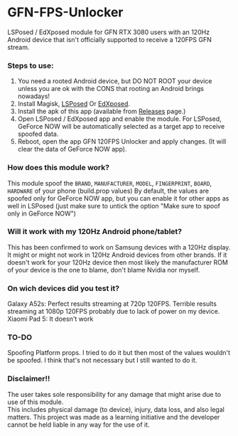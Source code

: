 # GFN-FPS-Unlocker
LSPosed / EdXposed module for GFN RTX 3080 users with an 120Hz Android device that isn't officially supported to receive a 120FPS GFN stream.

### Steps to use:
1. You need a rooted Android device, but DO NOT ROOT your  device unless you are ok with the CONS that rooting an Android brings nowadays!
2. Install Magisk, [LSPosed](https://github.com/LSPosed/LSPosed) Or [EdXposed](https://github.com/ElderDrivers/EdXposed).  
3. Install the apk of this app (available from [Releases](https://github.com/titooo7/GFN-FPS-Unlocker/releases) page.)  
4. Open LSPosed / EdXposed app and enable the module. For LSPosed, GeForce NOW will be automatically selected as a target app to receive spoofed data.  
5. Reboot, open the app GFN 120FPS Unlocker and apply changes. (It will clear the data of GeForce NOW app).  

### How does this module work?
This module spoof the `BRAND`, `MANUFACTURER`, `MODEL`, `FINGERPRINT`, `BOARD`, `HARDWARE` of your phone (build.prop values)
By default, the values are spoofed only for GeForce NOW app, but you can enable it for other apps as well in LSPosed (just make sure to untick the option "Make sure to spoof only in GeForce NOW")

### Will it work with my 120Hz Android phone/tablet?
This has been confirmed to work on Samsung devices with a 120Hz display. It might or might not work in 120Hz Android devices from other brands. If it doesn't work for your 120Hz device then most likely the manufacturer ROM of your device is the one to blame, don't blame Nvidia nor myself.

### On wich devices did you test it?
Galaxy A52s: Perfect results streaming at 720p 120FPS. Terrible results streaming at 1080p 120FPS probably due to lack of power on my device.
Xiaomi Pad 5: It doesn't work

### TO-DO
Spoofing Platform props. I tried to do it but then most of the values wouldn't be spoofed. I think that's not necessary but I still wanted to do it.

### Disclaimer!!
The user takes sole responsibility for any damage that might arise due to use of this module.  
This includes physical damage (to device), injury, data loss, and also legal matters.
This project was made as a learning initiative and the developer cannot be held liable in any way for the use of it.



